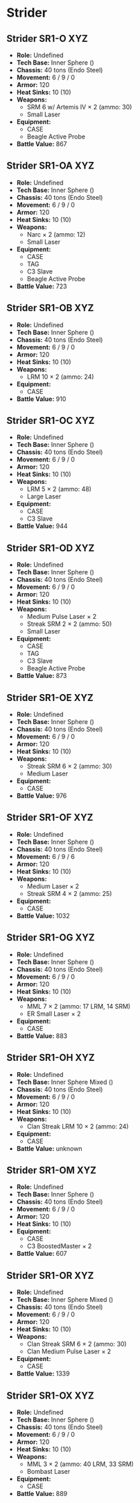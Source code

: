 # Strider
## Strider SR1-O XYZ
- **Role:** Undefined
- **Tech Base:** Inner Sphere ()
- **Chassis:** 40 tons (Endo Steel)
- **Movement:** 6 / 9 / 0
- **Armor:** 120
- **Heat Sinks:** 10 (10)
- **Weapons:**
  - SRM 6 w/ Artemis IV × 2 (ammo: 30)
  - Small Laser
- **Equipment:**
  - CASE
  - Beagle Active Probe
- **Battle Value:** 867

## Strider SR1-OA XYZ
- **Role:** Undefined
- **Tech Base:** Inner Sphere ()
- **Chassis:** 40 tons (Endo Steel)
- **Movement:** 6 / 9 / 0
- **Armor:** 120
- **Heat Sinks:** 10 (10)
- **Weapons:**
  - Narc × 2 (ammo: 12)
  - Small Laser
- **Equipment:**
  - CASE
  - TAG
  - C3 Slave
  - Beagle Active Probe
- **Battle Value:** 723

## Strider SR1-OB XYZ
- **Role:** Undefined
- **Tech Base:** Inner Sphere ()
- **Chassis:** 40 tons (Endo Steel)
- **Movement:** 6 / 9 / 0
- **Armor:** 120
- **Heat Sinks:** 10 (10)
- **Weapons:**
  - LRM 10 × 2 (ammo: 24)
- **Equipment:**
  - CASE
- **Battle Value:** 910

## Strider SR1-OC XYZ
- **Role:** Undefined
- **Tech Base:** Inner Sphere ()
- **Chassis:** 40 tons (Endo Steel)
- **Movement:** 6 / 9 / 0
- **Armor:** 120
- **Heat Sinks:** 10 (10)
- **Weapons:**
  - LRM 5 × 2 (ammo: 48)
  - Large Laser
- **Equipment:**
  - CASE
  - C3 Slave
- **Battle Value:** 944

## Strider SR1-OD XYZ
- **Role:** Undefined
- **Tech Base:** Inner Sphere ()
- **Chassis:** 40 tons (Endo Steel)
- **Movement:** 6 / 9 / 0
- **Armor:** 120
- **Heat Sinks:** 10 (10)
- **Weapons:**
  - Medium Pulse Laser × 2
  - Streak SRM 2 × 2 (ammo: 50)
  - Small Laser
- **Equipment:**
  - CASE
  - TAG
  - C3 Slave
  - Beagle Active Probe
- **Battle Value:** 873

## Strider SR1-OE XYZ
- **Role:** Undefined
- **Tech Base:** Inner Sphere ()
- **Chassis:** 40 tons (Endo Steel)
- **Movement:** 6 / 9 / 0
- **Armor:** 120
- **Heat Sinks:** 10 (10)
- **Weapons:**
  - Streak SRM 6 × 2 (ammo: 30)
  - Medium Laser
- **Equipment:**
  - CASE
- **Battle Value:** 976

## Strider SR1-OF XYZ
- **Role:** Undefined
- **Tech Base:** Inner Sphere ()
- **Chassis:** 40 tons (Endo Steel)
- **Movement:** 6 / 9 / 6
- **Armor:** 120
- **Heat Sinks:** 10 (10)
- **Weapons:**
  - Medium Laser × 2
  - Streak SRM 4 × 2 (ammo: 25)
- **Equipment:**
  - CASE
- **Battle Value:** 1032

## Strider SR1-OG XYZ
- **Role:** Undefined
- **Tech Base:** Inner Sphere ()
- **Chassis:** 40 tons (Endo Steel)
- **Movement:** 6 / 9 / 0
- **Armor:** 120
- **Heat Sinks:** 10 (10)
- **Weapons:**
  - MML 7 × 2 (ammo: 17 LRM, 14 SRM)
  - ER Small Laser × 2
- **Equipment:**
  - CASE
- **Battle Value:** 883

## Strider SR1-OH XYZ
- **Role:** Undefined
- **Tech Base:** Inner Sphere Mixed ()
- **Chassis:** 40 tons (Endo Steel)
- **Movement:** 6 / 9 / 0
- **Armor:** 120
- **Heat Sinks:** 10 (10)
- **Weapons:**
  - Clan Streak LRM 10 × 2 (ammo: 24)
- **Equipment:**
  - CASE
- **Battle Value:** unknown

## Strider SR1-OM XYZ
- **Role:** Undefined
- **Tech Base:** Inner Sphere ()
- **Chassis:** 40 tons (Endo Steel)
- **Movement:** 6 / 9 / 0
- **Armor:** 120
- **Heat Sinks:** 10 (10)
- **Equipment:**
  - CASE
  - C3 BoostedMaster × 2
- **Battle Value:** 607

## Strider SR1-OR XYZ
- **Role:** Undefined
- **Tech Base:** Inner Sphere Mixed ()
- **Chassis:** 40 tons (Endo Steel)
- **Movement:** 6 / 9 / 0
- **Armor:** 120
- **Heat Sinks:** 10 (10)
- **Weapons:**
  - Clan Streak SRM 6 × 2 (ammo: 30)
  - Clan Medium Pulse Laser × 2
- **Equipment:**
  - CASE
- **Battle Value:** 1339

## Strider SR1-OX XYZ
- **Role:** Undefined
- **Tech Base:** Inner Sphere ()
- **Chassis:** 40 tons (Endo Steel)
- **Movement:** 6 / 9 / 0
- **Armor:** 120
- **Heat Sinks:** 10 (10)
- **Weapons:**
  - MML 3 × 2 (ammo: 40 LRM, 33 SRM)
  - Bombast Laser
- **Equipment:**
  - CASE
- **Battle Value:** 889

